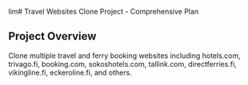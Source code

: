 lim# Travel Websites Clone Project - Comprehensive Plan

## Project Overview
Clone multiple travel and ferry booking websites including hotels.com, trivago.fi, booking.com, sokoshotels.com, tallink.com, directferries.fi, vikingline.fi, eckeroline.fi, and others.

##
